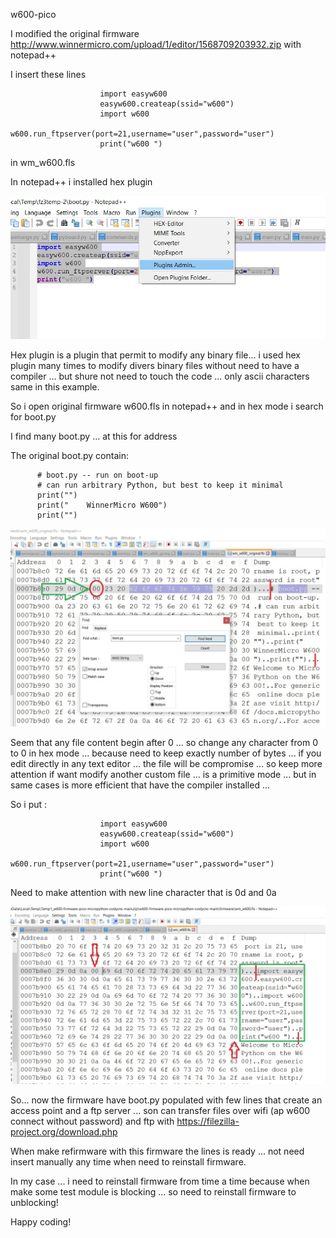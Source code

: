 w600-pico

I modified the original firmware http://www.winnermicro.com/upload/1/editor/1568709203932.zip with notepad++ 

I insert these lines 

                        import easyw600
                        easyw600.createap(ssid="w600")
                        import w600
                        w600.run_ftpserver(port=21,username="user",password="user")
                        print("w600 ")

in wm_w600.fls

In notepad++ i installed hex plugin

![w600-pico](https://github.com/costycnc/w600-firmware-pico-micropython-costycnc/blob/main/img/plugin.jpg)

Hex plugin is a plugin that permit to modify any binary file... i used hex plugin many times to modify divers binary files without need to have a compiler ... but shure not need to touch the code ... only ascii characters same in this example.

So i open original firmware w600.fls in notepad++ and in hex mode i search for boot.py

I find many boot.py ... at this for address 

The original boot.py contain:


          # boot.py -- run on boot-up
          # can run arbitrary Python, but best to keep it minimal
          print("")
          print("    WinnerMicro W600")
          print("")
          

![w600-pico](https://github.com/costycnc/w600-firmware-pico-micropython-costycnc/blob/main/img/btpy.jpg?raw=true)

Seem that any file content begin after 0 ... so change any character from 0 to 0 in hex mode ... because need to keep exactly number of bytes ... if you edit directly in any text editor ... the file will be compromise ... so keep more attention if want modify another custom file ... is a primitive mode ... but in same cases is more efficient that have the compiler installed ...

So i put :

                        import easyw600
                        easyw600.createap(ssid="w600")
                        import w600
                        w600.run_ftpserver(port=21,username="user",password="user")
                        print("w600 ")

Need to make attention with new line character that is 0d and 0a


![w600-pico](https://github.com/costycnc/w600-firmware-pico-micropython-costycnc/blob/main/img/btpy1.jpg)

So... now the firmware have boot.py populated with few lines that create an access point and a ftp server ... son can transfer files over wifi (ap w600 connect without password) and ftp with https://filezilla-project.org/download.php

When make refirmware with this firmware the lines is ready ... not need insert manually any time when need to reinstall firmware.

In my case ... i need to reinstall firmware from time a time because when make some test module is blocking ... so need to reinstall firmware to unblocking!

Happy coding!




